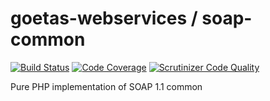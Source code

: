 goetas-webservices / soap-common
================================

[![Build Status](https://travis-ci.org/goetas-webservices/soap-common.svg?branch=master)](https://travis-ci.org/goetas-webservices/soap-common)
[![Code Coverage](https://scrutinizer-ci.com/g/goetas-webservices/soap-common/badges/coverage.png?b=master)](https://scrutinizer-ci.com/g/goetas-webservices/soap-common/?branch=master)
[![Scrutinizer Code Quality](https://scrutinizer-ci.com/g/goetas-webservices/soap-common/badges/quality-score.png?b=master)](https://scrutinizer-ci.com/g/goetas-webservices/soap-common/?branch=master)


Pure PHP implementation of SOAP 1.1 common
